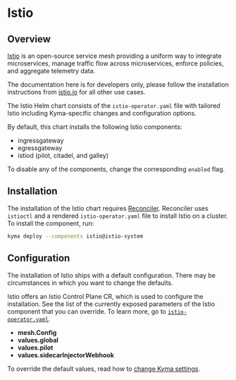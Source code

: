 # Istio

## Overview

[Istio](https://istio.io/) is an open-source service mesh providing a uniform way to integrate microservices, manage traffic flow across microservices, enforce policies, and aggregate telemetry data.

The documentation here is for developers only, please follow the installation instructions from [istio.io](https://istio.io/docs/setup/install/istioctl/) for all other use cases.

The Istio Helm chart consists of the `istio-operator.yaml` file with tailored Istio including Kyma-specific changes and configuration options.

By default, this chart installs the following Istio components:

- ingressgateway
- egressgateway
- istiod (pilot, citadel, and galley)

To disable any of the components, change the corresponding `enabled` flag.

## Installation

The installation of the Istio chart requires [Reconciler](https://github.com/kyma-incubator/reconciler/tree/main/pkg/reconciler/instances/istio). Reconciler uses `istioctl` and a rendered `istio-operator.yaml` file to install Istio on a cluster. To install the component, run:

```bash
kyma deploy --components istio@istio-system
```

## Configuration

The installation of Istio ships with a default configuration. There may be circumstances in which you want to change the defaults.

Istio offers an Istio Control Plane CR, which is used to configure the installation. See the list of the currently exposed parameters of the Istio component that you can override. To learn more, go to [`istio-operator.yaml`](https://github.com/kyma-project/kyma/blob/main/resources/istio/templates/istio-operator.yaml).

- **mesh.Config**
- **values.global**
- **values.pilot**
- **values.sidecarInjectorWebhook**


To override the default values, read how to [change Kyma settings](../../docs/04-operation-guides/operations/03-change-kyma-config-values.md).
